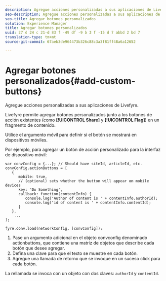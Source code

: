 ```yaml
---
description: Agregue acciones personalizadas a sus aplicaciones de Livefyre.
seo-description: Agregue acciones personalizadas a sus aplicaciones de Livefyre.
seo-title: Agregar botones personalizados
solution: Experience Manager
title: Agregar botones personalizados
uuid: 27 d 24 c 21-d 83 f -49 df -9 b 3 f -15 d 7 abbd 2 bd 7
translation-type: tm+mt
source-git-commit: 67aeb3de964473b326c88c3a3f81ff48a6a12652

---
```



# Agregar botones personalizados{#add-custom-buttons}

Agregue acciones personalizadas a sus aplicaciones de Livefyre.

Livefyre permite agregar botones personalizados junto a los botones de acción existentes (como **[!UICONTROL Share]** y **[!UICONTROL Flag]**) en un fragmento de contenido.

Utilice el argumento móvil para definir si el botón se mostrará en dispositivos móviles.

Por ejemplo, para agregar un botón de acción personalizado para la interfaz de dispositivo móvil:

```
var convConfig = {...}; // Should have siteId, articleId, etc. 
convConfig.actionButtons = [ 
   { 
      mobile: true,  
      // (optional) sets whether the button will appear on mobile devices 
      key: 'Do Something', 
      callback: function(contentInfo) { 
         console.log('Author of content is ' + contentInfo.authorId); 
         console.log('id of content is ' + contentInfo.contentId); 
      } 
   }, 
    ... 
]; 
  
fyre.conv.load(networkConfig, [convConfig]);
```

1. Pase un argumento adicional en el objeto convconfig denominado actionbuttons, que contiene una matriz de objetos que describe cada botón que desee agregar.
1. Defina una clave para que el texto se muestre en cada botón.
1. Agregue una llamada de retorno que se invoque en un suceso click para cada botón.

La rellamada se invoca con un objeto con dos claves: `authorId` y `contentId`.

